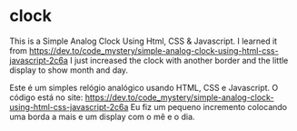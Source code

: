 # clock

This is a Simple Analog Clock Using Html, CSS & Javascript.
I learned it from https://dev.to/code_mystery/simple-analog-clock-using-html-css-javascript-2c6a
I just increased the clock with another border and the little display to show month and day.

Este é um simples relógio analógico usando HTML, CSS e Javascript.
O código está no site: https://dev.to/code_mystery/simple-analog-clock-using-html-css-javascript-2c6a
Eu fiz um pequeno incremento colocando uma borda a mais e um display com o mê e o dia.
